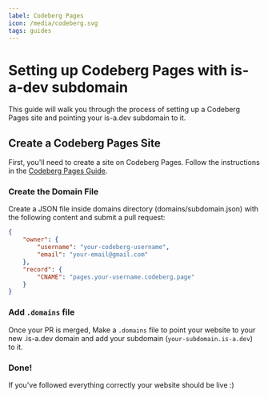 ```yaml
---
label: Codeberg Pages
icon: /media/codeberg.svg
tags: guides
---
```


# Setting up Codeberg Pages with is-a-dev subdomain

This guide will walk you through the process of setting up a Codeberg Pages site and pointing your is-a.dev subdomain to it.

## Create a Codeberg Pages Site

First, you'll need to create a site on Codeberg Pages. Follow the instructions in the [Codeberg Pages Guide](https://docs.codeberg.org/codeberg-pages/).

### Create the Domain File

Create a JSON file inside domains directory (domains/subdomain.json) with the following content and submit a pull request:

```json
{
    "owner": {
        "username": "your-codeberg-username",
        "email": "your-email@gmail.com"
    },
    "record": {
        "CNAME": "pages.your-username.codeberg.page"
    }
}
```

### Add `.domains` file

Once your PR is merged, Make a `.domains` file to point your website to your new .is-a.dev domain and add your subdomain (`your-subdomain.is-a.dev`) to it.

### Done!

If you've followed everything correctly your website should be live :)
